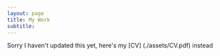 ```yaml
---
layout: page
title: My Work
subtitle: 
---
```


Sorry I haven't updated this yet, here's my [CV] (./assets/CV.pdf) instead
